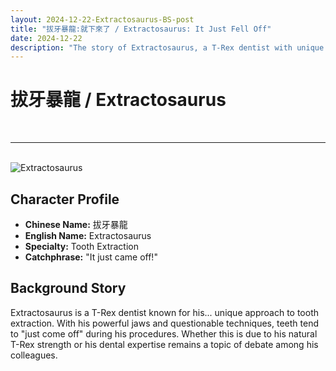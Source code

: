 ```yaml
---
layout: 2024-12-22-Extractosaurus-BS-post
title: "拔牙暴龍:就下來了 / Extractosaurus: It Just Fell Off"
date: 2024-12-22
description: "The story of Extractosaurus, a T-Rex dentist with unique extraction techniques"
---
```



<div class="post-header">
    <h1>拔牙暴龍 / Extractosaurus</h1>
    <br>
</div>

<hr>
<br>

<div class="comic-container">
    <div class="comic-panel">
        <div class="image-container">
            <img src="{{ '/data/Comics/QuestionableCharacters/Extractosaurus.png' | relative_url }}" alt="Extractosaurus">
            <div class="text-overlays" data-image-id="Extractosaurus">
                <!-- Text overlays will be loaded from translatedQC.json -->
            </div>
        </div>
    </div>
</div>


<div class="character-description">
    <h2>Character Profile</h2>
    <ul>
        <li><strong>Chinese Name:</strong> 拔牙暴龍</li>
        <li><strong>English Name:</strong> Extractosaurus</li>
        <li><strong>Specialty:</strong> Tooth Extraction</li>
        <li><strong>Catchphrase:</strong> "It just came off!"</li>
    </ul>
</div>

<div class="character-story">
    <h2>Background Story</h2>
    <p>
        Extractosaurus is a T-Rex dentist known for his... unique approach to tooth extraction. 
        With his powerful jaws and questionable techniques, teeth tend to "just come off" during his procedures. 
        Whether this is due to his natural T-Rex strength or his dental expertise remains a topic of debate 
        among his colleagues.
    </p>
</div> 
